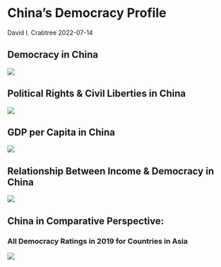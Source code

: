 China’s Democracy Profile
================
David I. Crabtree
2022-07-14

## Democracy in China

![](C:\Users\David\Desktop\PROGRA~1\FILESA~1\CFSS\hw06\reports\CHINA_~1/figure-gfm/Demscore-1.png)<!-- -->

## Political Rights & Civil Liberties in China

![](C:\Users\David\Desktop\PROGRA~1\FILESA~1\CFSS\hw06\reports\CHINA_~1/figure-gfm/Political%20Rights%20&%20Civil%20Libs-1.png)<!-- -->

## GDP per Capita in China

![](C:\Users\David\Desktop\PROGRA~1\FILESA~1\CFSS\hw06\reports\CHINA_~1/figure-gfm/GDP%20per%20Capita-1.png)<!-- -->

## Relationship Between Income & Democracy in China

![](C:\Users\David\Desktop\PROGRA~1\FILESA~1\CFSS\hw06\reports\CHINA_~1/figure-gfm/Income%20&%20Dem-1.png)<!-- -->

## China in Comparative Perspective:

### All Democracy Ratings in 2019 for Countries in Asia

![](C:\Users\David\Desktop\PROGRA~1\FILESA~1\CFSS\hw06\reports\CHINA_~1/figure-gfm/Democracy%20in%20Comparative%20Perspective-1.png)<!-- -->
